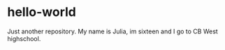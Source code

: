 # hello-world
Just another repository.
My name is Julia, im sixteen and I go to CB West highschool.
